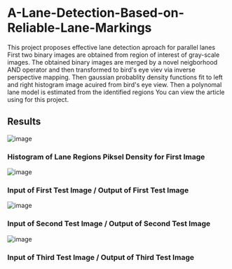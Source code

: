 # A-Lane-Detection-Based-on-Reliable-Lane-Markings
This project proposes effective lane detection aproach for parallel lanes
First two binary images are obtained from region of interest of gray-scale images. The obtained binary images are merged by a novel neigborhood AND operator and then 
transformed to bird's eye viev via inverse perspective mapping. Then gaussian probablity density functions fit to left and right histogram image
acuired from bird's eye view. Then a polynomal lane model is estimated from the identified regions
You can view the article using for this project.


## Results   

![image](https://user-images.githubusercontent.com/55089534/106601838-30d46a80-656d-11eb-923a-1bafb9a4ea45.png)

### Histogram of Lane Regions Piksel Density for First Image 

![image](https://user-images.githubusercontent.com/55089534/106602125-9f192d00-656d-11eb-887b-354654bef052.png)

### Input of First Test Image / Output of First Test Image 


![image](https://user-images.githubusercontent.com/55089534/106602474-1ea6fc00-656e-11eb-8477-801e74c4cd9c.png)

### Input of Second Test Image / Output of Second  Test Image 


![image](https://user-images.githubusercontent.com/55089534/106602633-557d1200-656e-11eb-87f5-aee45d112d7f.png)

### Input of Third Test Image / Output of Third  Test Image 
